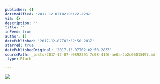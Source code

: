 ```yaml
---
publisher: {}
dateModified: '2017-12-07T02:02:22.329Z'
via: {}
description: ''
title: ''
inFeed: true
author: []
datePublished: '2017-12-07T02:02:50.283Z'
starred: true
datePublishedOriginal: '2017-12-07T02:02:50.283Z'
sourcePath: _posts/2017-12-07-e0892391-7c08-4146-ae0a-3b2c66015497.md
_type: Blurb

---
```

![](https://the-grid-user-content.s3-us-west-2.amazonaws.com/c9fec05c-3e3e-4054-b3b7-154d02015b6c.jpg)